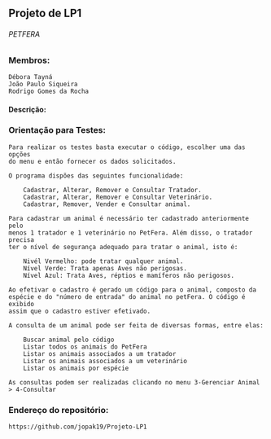 ## Projeto de LP1

###### PETFERA ######

### Membros:
    Débora Tayná
    João Paulo Siqueira
    Rodrigo Gomes da Rocha

#### Descrição:

### Orientação para Testes:
    Para realizar os testes basta executar o código, escolher uma das opções
    do menu e então fornecer os dados solicitados.

    O programa dispões das seguintes funcionalidade:

        Cadastrar, Alterar, Remover e Consultar Tratador.
        Cadastrar, Alterar, Remover e Consultar Veterinário.
        Cadastrar, Remover, Vender e Consultar animal.

    Para cadastrar um animal é necessário ter cadastrado anteriormente pelo
    menos 1 tratador e 1 veterinário no PetFera. Além disso, o tratador precisa
    ter o nível de segurança adequado para tratar o animal, isto é:
    
        Nivél Vermelho: pode tratar qualquer animal.
        Nível Verde: Trata apenas Aves não perigosas.
        Nível Azul: Trata Aves, réptios e mamíferos não perigosos.

    Ao efetivar o cadastro é gerado um código para o animal, composto da
    espécie e do "número de entrada" do animal no petFera. O código é exibido
    assim que o cadastro estiver efetivado.
 
    A consulta de um animal pode ser feita de diversas formas, entre elas:
    
        Buscar animal pelo código
        Listar todos os animais do PetFera
        Listar os animais associados a um tratador
        Listar os animais associados a um veterinário
        Listar os animais por espécie

    As consultas podem ser realizadas clicando no menu 3-Gerenciar Animal > 4-Consultar 

### Endereço do repositório: 
    https://github.com/jopak19/Projeto-LP1
